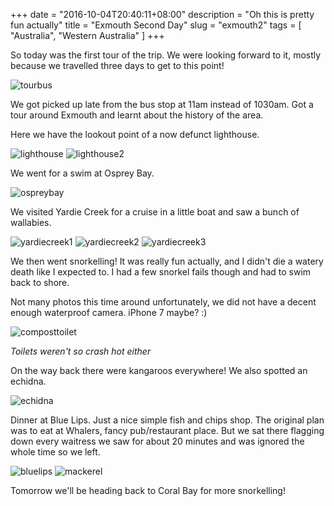 +++
date = "2016-10-04T20:40:11+08:00"
description = "Oh this is pretty fun actually"
title = "Exmouth Second Day"
slug = "exmouth2"
tags = [ "Australia", "Western Australia" ]
+++

So today was the first tour of the trip. We were looking forward to it, mostly because we travelled three days to get to this point!

![tourbus](/images/2016/exmouth2/tourbus.jpg)

We got picked up late from the bus stop at 11am instead of 1030am. Got a tour around Exmouth and learnt about the history of the area.

Here we have the lookout point of a now defunct lighthouse.

![lighthouse](/images/2016/exmouth2/lighthouse.jpg)
![lighthouse2](/images/2016/exmouth2/lighthouse2.jpg)

We went for a swim at Osprey Bay.

![ospreybay](/images/2016/exmouth2/ospreybay.jpg)

We visited Yardie Creek for a cruise in a little boat and saw a bunch of wallabies.

![yardiecreek1](/images/2016/exmouth2/yardiecreek1.jpg)
![yardiecreek2](/images/2016/exmouth2/yardiecreek2.jpg)
![yardiecreek3](/images/2016/exmouth2/yardiecreek3.jpg)

We then went snorkelling! It was really fun actually, and I didn't die a watery death like I expected to. I had a few snorkel fails though and had to swim back to shore.

Not many photos this time around unfortunately, we did not have a decent enough waterproof camera. iPhone 7 maybe? :)

![composttoilet](/images/2016/exmouth2/composttoilet.jpg)

*Toilets weren't so crash hot either*

On the way back there were kangaroos everywhere! We also spotted an echidna.

![echidna](/images/2016/exmouth2/echidna.jpg)

Dinner at Blue Lips. Just a nice simple fish and chips shop. The original plan was to eat at Whalers, fancy pub/restaurant place. But we sat there flagging down every waitress we saw for about 20 minutes and was ignored the whole time so we left.

![bluelips](/images/2016/exmouth2/bluelips.jpg)
![mackerel](/images/2016/exmouth2/mackerel.jpg)

Tomorrow we'll be heading back to Coral Bay for more snorkelling!
